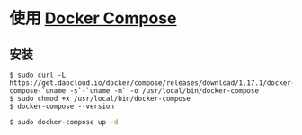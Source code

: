 # 使用 [Docker Compose](https://docs.docker.com/compose/)

## 安装 

```
$ sudo curl -L https://get.daocloud.io/docker/compose/releases/download/1.17.1/docker-compose-`uname -s`-`uname -m` -o /usr/local/bin/docker-compose
$ sudo chmod +x /usr/local/bin/docker-compose
$ docker-compose --version
```

```sh
$ sudo docker-compose up -d
```